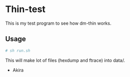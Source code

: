 # Thin-test 

This is my test program to see how dm-thin works.

## Usage

```sh
# sh run.sh
```

This will make lot of files (hexdump and ftrace) into data/.

- Akira
